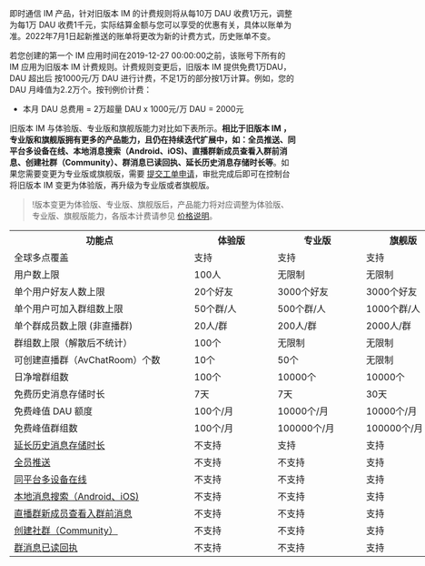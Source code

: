 即时通信 IM 产品，针对旧版本 IM 的计费规则将从每10万 DAU 收费1万元，调整为每1万 DAU 收费1千元，实际结算金额与您可以享受的优惠有关，具体以账单为准。2022年7月1日起新推送的账单将更改为新的计费方式，历史账单不变。

若您创建的第一个 IM 应用时间在2019-12-27 00:00:00之前，该账号下所有的 IM 应用为旧版本 IM 计费规则。计费规则变更后，旧版本 IM 提供免费1万DAU，DAU 超出后 按1000元/万 DAU 进行计费，不足1万的部分按1万计算。例如，您的 DAU 月峰值为2.2万个。按刊例价计费：
- 本月 DAU 总费用 = 2万超量 DAU x 1000元/万 DAU  = 2000元


旧版本 IM 与体验版、专业版和旗舰版能力对比如下表所示。**相比于旧版本 IM ，专业版和旗舰版拥有更多的产品能力，且仍在持续迭代扩展中，如：全员推送、同平台多设备在线、本地消息搜索（Android、iOS)、直播群新成员查看入群前消息、创建社群（Community）、群消息已读回执、延长历史消息存储时长等**。如果您需要变更为专业版或旗舰版，需要 [提交工单申请](https://console.cloud.tencent.com/workorder/category?level1_id=29&level2_id=40&source=0&data_title=%E4%BA%91%E9%80%9A%E4%BF%A1%20%20IM&step=1)，审批完成后即可在控制台将旧版本 IM 变更为体验版，再升级为专业版或者旗舰版。
>!版本变更为体验版、专业版、旗舰版后，产品能力将对应调整为体验版、专业版、旗舰版能力，各版本计费请参见 [价格说明](https://cloud.tencent.com/document/product/269/11673)。

<table border=0 cellpadding=0 cellspacing=0 width=893 style='border-collapse:
 collapse;table-layout:fixed;width:671pt'>
 <col width=330 style='mso-width-source:userset;mso-width-alt:10560;width:248pt'>
 <col width=148 style='mso-width-source:userset;mso-width-alt:4736;width:111pt'>
 <col width=153 style='mso-width-source:userset;mso-width-alt:4896;width:115pt'>
 <col width=142 style='mso-width-source:userset;mso-width-alt:4544;width:107pt'>
 <col width=120 style='mso-width-source:userset;mso-width-alt:3840;width:90pt'>
 <tr height=19 style='height:14.25pt'>
  <th height=19 width=330 style='height:14.25pt;width:248pt' align="">功能点</td>
  <th width=148 style='width:111pt' align="">体验版</td>
  <th width=153 style='width:115pt' align="">专业版</td>
  <th width=142 style='width:107pt' align="">旗舰版</td>
  <th width=120 style='width:90pt' align="">旧版本 IM</td>
 </tr>
 <tr height=19 style='height:14.25pt'>
  <td height=19 style='height:14.25pt' align="">全球多点覆盖</td>
  <td align="">支持</td>
  <td align="">支持</td>
  <td align="">支持</td>
  <td align="">支持</td>
 </tr>
 <tr height=19 style='height:14.25pt'>
  <td height=19 style='height:14.25pt' align="">用户数上限</td>
  <td align="">100人</td>
  <td align="">无限制</td>
  <td align="">无限制</td>
  <td align="">无限制</td>
 </tr>
 <tr height=19 style='height:14.25pt'>
  <td height=19 style='height:14.25pt' align="">单个用户好友人数上限</td>
  <td align="">20个好友</td>
  <td align="">3000个好友</td>
  <td align="">3000个好友</td>
  <td align="">3000个好友</td>
 </tr>
 <tr height=19 style='height:14.25pt'>
  <td height=19 style='height:14.25pt' align="">单个用户可加入群组数上限</td>
  <td align="">50个群/人</td>
  <td align="">500个群/人</td>
  <td align="">1000个群/人</td>
  <td align="">1000个群/人</td>
 </tr>
 <tr height=19 style='height:14.25pt'>
  <td height=19 style='height:14.25pt' align="">单个群成员数上限 (非直播群)</td>
  <td align="">20人/群</td>
  <td align="">200人/群</td>
  <td align="">2000人/群</td>
  <td align="">2000人/群</td>
 </tr>
 <tr height=19 style='height:14.25pt'>
  <td height=19 style='height:14.25pt' align="">群组数上限（解散后不统计）</td>
  <td align="">100个</td>
  <td align="">无限制</td>
  <td align="">无限制</td>
  <td align="">无限制</td>
 </tr>
 <tr height=19 style='height:14.25pt'>
  <td height=19 style='height:14.25pt' align="">可创建直播群（AvChatRoom）个数</td>
  <td align="">10个</td>
  <td align="">50个</td>
  <td align="">无限制</td>
  <td align="">无限制</td>
 </tr>
 <tr height=19 style='height:14.25pt'>
  <td height=19 style='height:14.25pt' align="">日净增群组数</td>
  <td align="">100个</td>
  <td align="">10000个</td>
  <td align="">10000个</td>
  <td align="">10000个</td>
 </tr>
 <tr height=19 style='height:14.25pt'>
  <td height=19 style='height:14.25pt' align="">免费历史消息存储时长</td>
  <td align="">7天</td>
  <td align="">7天</td>
  <td align="">30天</td>
  <td align="">7天</td>
 </tr>
 <tr height=19 style='height:14.25pt'>
  <td height=19 style='height:14.25pt' align="">免费峰值 DAU 额度</td>
  <td align="">100个/月</td>
  <td align="">10000个/月</td>
  <td align="">10000个/月</td>
  <td align="">10000个/月</td>
 </tr>
 <tr height=19 style='height:14.25pt'>
  <td height=19 style='height:14.25pt' align="">免费峰值群组数</td>
  <td align="">100个/月</td>
  <td align="">100000个/月</td>
  <td align="">100000个/月</td>
  <td align="">100000个/月</td>
 </tr>
 <tr height=19 style='height:14.25pt'>
  <td height=19 style='height:14.25pt' align=""><a
  href="https://cloud.tencent.com/document/product/269/38656#.E5.8E.86.E5.8F.B2.E6.B6.88.E6.81.AF.E5.AD.98.E5.82.A8.E6.97.B6.E9.95.BF.E9.85.8D.E7.BD.AE"
  target="_parent">延长历史消息存储时长</span></a></td>
  <td align="">不支持</td>
  <td align="">支持</td>
  <td align="">支持</td>
  <td class=xl65 align=""><b>不支持</td>
 </tr>
 <tr height=19 style='height:14.25pt'>
  <td height=19 style='height:14.25pt' align=""><a
  href="https://cloud.tencent.com/document/product/269/45933" target="_parent">全员推送</span></a></td>
  <td align="">不支持</td>
  <td align="">不支持</td>
  <td align="">支持</td>
  <td class=xl65 align=""><b>不支持</td>
 </tr>
 <tr height=19 style='height:14.25pt'>
  <td height=19 style='height:14.25pt' align=""><a
  href="https://cloud.tencent.com/document/product/269/38656" target="_parent">同平台多设备在线</span></a></td>
  <td align="">不支持</td>
  <td align="">不支持</td>
  <td align="">支持</td>
  <td class=xl65><b>不支持</td>
 </tr>
 <tr height=19 style='height:14.25pt'>
  <td height=19 style='height:14.25pt' align=""><a
  href="https://cloud.tencent.com/document/product/269/56936" target="_parent">本地消息搜索（Android、iOS)</span></a></td>
  <td align="">不支持</td>
  <td align="">不支持</td>
  <td align="">支持</td>
  <td class=xl65><b>不支持</td>
 </tr>
 <tr height=19 style='height:14.25pt'>
  <td height=19 style='height:14.25pt' align=""><a
  href="https://cloud.tencent.com/document/product/269/38656#.E7.9B.B4.E6.92.AD.E7.BE.A4.E6.96.B0.E6.88.90.E5.91.98.E6.9F.A5.E7.9C.8B.E5.85.A5.E7.BE.A4.E5.89.8D.E6.B6.88.E6.81.AF.E9.85.8D.E7.BD.AE"
  target="_parent">直播群新成员查看入群前消息</span></a></td>
  <td align="">不支持</td>
  <td align="">不支持</td>
  <td align="">支持</td>
  <td class=xl65><b>不支持</td>
 </tr>
 <tr height=19 style='height:14.25pt'>
  <td height=19 style='height:14.25pt' align=""><a
  href="https://cloud.tencent.com/document/product/269/44494#.E7.A4.BE.E7.BE.A4.E8.AF.9D.E9.A2.98"
  target="_parent">创建社群（Community）</span></a></td>
  <td align="">不支持</td>
  <td align="">不支持</td>
  <td align="">支持</td>
  <td class=xl65><b>不支持</td>
 </tr>
 <tr height=19 style='height:14.25pt'>
  <td height=19 style='height:14.25pt' align=""><a
  href="https://cloud.tencent.com/document/product/269/38656#.E7.BE.A4.E6.B6.88.E6.81.AF.E5.B7.B2.E8.AF.BB.E5.9B.9E.E6.89.A7.E9.85.8D.E7.BD.AE"
  target="_parent">群消息已读回执</span></a></td>
  <td align="">不支持</td>
  <td align="">不支持</td>
  <td align="">支持</td>
  <td class=xl65><b>不支持</td>
 </tr>
 <![endif]>
</table>

